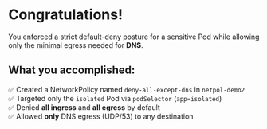 # Congratulations!

You enforced a strict default-deny posture for a sensitive Pod while allowing only the minimal egress needed for **DNS**.

## What you accomplished:

✅ Created a NetworkPolicy named `deny-all-except-dns` in `netpol-demo2`  
✅ Targeted only the `isolated` Pod via `podSelector` (`app=isolated`)  
✅ Denied **all ingress** and **all egress** by default  
✅ Allowed **only** DNS egress (UDP/53) to any destination

